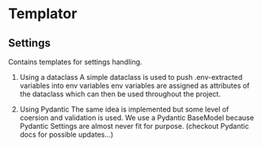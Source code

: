 # Templator
## Settings
Contains templates for settings handling.

1. Using a dataclass
A simple dataclass is used to push .env-extracted variables into env variables
env variables are assigned as attributes of the dataclass which can then be used
throughout the project.

2. Using Pydantic
The same idea is implemented but some level of coersion and validation is used.
We use a Pydantic BaseModel because Pydantic Settings are almost never fit for purpose.
(checkout Pydantic docs for possible updates...)
